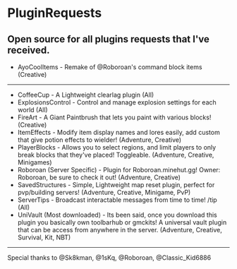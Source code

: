 # PluginRequests
Open source for all plugins requests that I've received.
----------------------------------------------------------------
 - AyoCoolItems - Remake of @Roboroan's command block items (Creative)
------------------------
 - CoffeeCup - A Lightweight clearlag plugin (All)
 - ExplosionsControl - Control and manage explosion settings for each world (All)
 - FireArt - A Giant Paintbrush that lets you paint with various blocks! (Creative)
 - ItemEffects - Modify item display names and lores easily, add custom that give potion effects to wielder! (Adventure, Creative)
 - PlayerBlocks - Allows you to select regions, and limit players to only break blocks that they've placed! Toggleable. (Adventure, Creative, Minigames)
 - Roboroan (Server Specific) - Plugin for Roboroan.minehut.gg! Owner: Roboroan, be sure to check it out! (Adventure, Creative)
 - SavedStructures - Simple, Lightweight map reset plugin, perfect for pvp/building servers! (Adventure, Creative, Minigame, PvP)
 - ServerTips - Broadcast interactable messages from time to time! /tip (All)
 - UniVault (Most downloaded) - Its been said, once you download this plugin you basically own toolbarhub or gmckits! A universal vault plugin that can be access from anywhere in the server. (Adventure, Creative, Survival, Kit, NBT)
----------------------------------------------------------------
Special thanks to @Sk8kman, @1sKq, @Roboroan, @Classic_Kid6886
